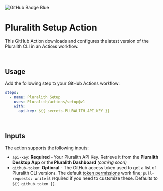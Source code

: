 ![GitHub Badge Blue](https://user-images.githubusercontent.com/25454503/157907219-fceef93a-1399-4a4a-b95b-a44fd44a156f.svg)

# Pluralith Setup Action

This GitHub Action downloads and configures the latest version of the Pluralith CLI in an Actions workflow.

&nbsp;

## Usage

Add the following step to your GitHub Actions workflow:

```yml
steps:
  - name: Pluralith Setup
    uses: Pluralith/actions/setup@v1
    with:
      api-key: ${{ secrets.PLURALITH_API_KEY }}
```

&nbsp;

## Inputs

The action supports the following inputs:

- `api-key`: **Required** - Your Pluralith API Key. Retrieve it from the **Pluralith Desktop App** or the **Pluralith Dashboard** _(coming soon)_
- `github-token`: **Optional** - The GitHub access token used to get a list of Pluralith CLI versions. The default [token permissions](https://docs.github.com/en/actions/learn-github-actions/workflow-syntax-for-github-actions#permissions) work fine; `pull-requests: write` is required if you need to customize these. Defaults to `${{ github.token }}`.
